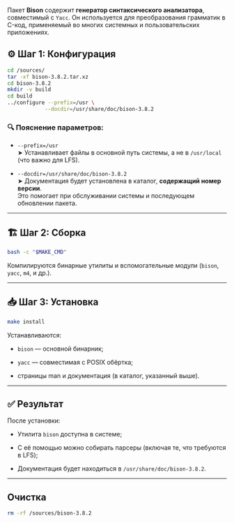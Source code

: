 
Пакет **Bison** содержит **генератор синтаксического анализатора**, совместимый с `Yacc`. Он используется для преобразования грамматик в C-код, применяемый во многих системных и пользовательских приложениях.

## ⚙️ Шаг 1: Конфигурация

```bash
cd /sources/
tar -xf bison-3.8.2.tar.xz
cd bison-3.8.2
mkdir -v build
cd build
../configure --prefix=/usr \
            --docdir=/usr/share/doc/bison-3.8.2
```

### 🔍 Пояснение параметров:

- `--prefix=/usr`  
    ➤ Устанавливает файлы в основной путь системы, а не в `/usr/local` (что важно для LFS).
    
- `--docdir=/usr/share/doc/bison-3.8.2`  
    ➤ Документация будет установлена в каталог, **содержащий номер версии**.  
    Это помогает при обслуживании системы и последующем обновлении пакета.
    

---

## 🏗️ Шаг 2: Сборка

```bash
bash -c "$MAKE_CMD"
```

Компилируются бинарные утилиты и вспомогательные модули (`bison`, `yacc`, `m4`, и др.).

---

## 📥 Шаг 3: Установка

```bash
make install
```

Устанавливаются:

- `bison` — основной бинарник;
    
- `yacc` — совместимая с POSIX обёртка;
    
- страницы man и документация (в каталог, указанный выше).
    

---

## ✅ Результат

После установки:

- Утилита `bison` доступна в системе;
    
- С её помощью можно собирать парсеры (включая те, что требуются в LFS);
    
- Документация будет находиться в `/usr/share/doc/bison-3.8.2`.
    

---
## Очистка

```bash
rm -rf /sources/bison-3.8.2
```
